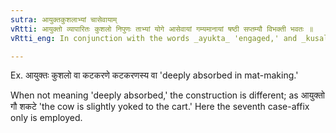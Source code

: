 ```yaml
---
sutra: आयुक्तकुशलाभ्यां चासेवायाम्
vRtti: आयुक्तो व्यापारितः कुशलो निपुणः ताभ्यां योगे आसेवायां गम्यमानायां षष्ठी सप्तम्यौ विभक्ती भवतः ॥
vRtti_eng: In conjunction with the words _ayukta_ 'engaged,' and _kusala_ 'skilful,' when meaning entire absorption in an engagement, the sixth and the seventh case-affixes are used after a word.

---
```

Ex. आयुक्तः कुशलो वा कटकरणे कटकरणस्य वा 'deeply absorbed in mat-making.'

When not meaning 'deeply absorbed,' the construction is different; as आयुक्तो गौ शकटे 'the cow is slightly yoked to the cart.' Here the seventh case-affix only is employed. 